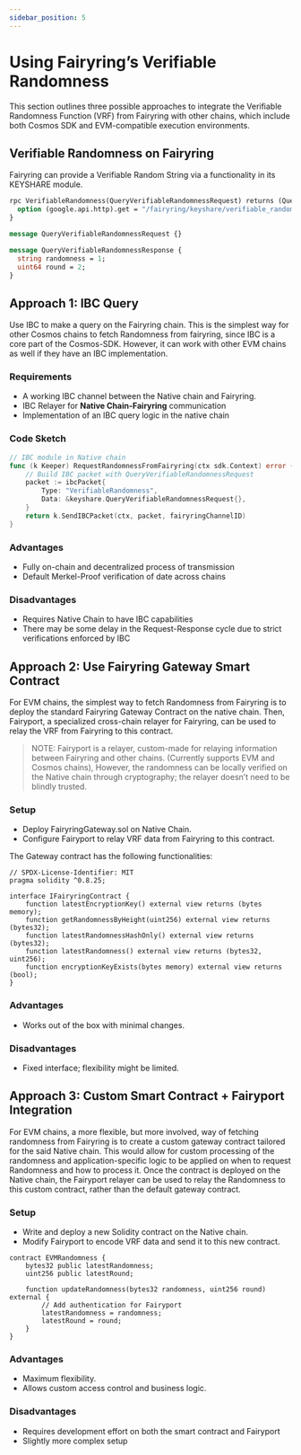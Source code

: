 ```yaml
---
sidebar_position: 5
---
```


# Using Fairyring’s Verifiable Randomness

This section outlines three possible approaches to integrate the Verifiable Randomness Function (VRF) from Fairyring with other chains, which include both Cosmos SDK and EVM-compatible execution environments.

## Verifiable Randomness on Fairyring

Fairyring can provide a Verifiable Random String via a functionality in its KEYSHARE module.

```proto
rpc VerifiableRandomness(QueryVerifiableRandomnessRequest) returns (QueryVerifiableRandomnessResponse) {
  option (google.api.http).get = "/fairyring/keyshare/verifiable_randomness";
}

message QueryVerifiableRandomnessRequest {}

message QueryVerifiableRandomnessResponse {
  string randomness = 1;
  uint64 round = 2;
}
```

## Approach 1: IBC Query

Use IBC to make a query on the Fairyring chain. This is the simplest way for other Cosmos chains to fetch Randomness from fairyring, since IBC is a core part of the Cosmos-SDK. However, it can work with other EVM chains as well if they have an IBC implementation.

### Requirements

- A working IBC channel between the Native chain and Fairyring.
- IBC Relayer for **Native Chain-Fairyring** communication
- Implementation of an IBC query logic in the native chain

### Code Sketch

```go
// IBC module in Native chain
func (k Keeper) RequestRandomnessFromFairyring(ctx sdk.Context) error {
    // Build IBC packet with QueryVerifiableRandomnessRequest
    packet := ibcPacket{
        Type: "VerifiableRandomness",
        Data: &keyshare.QueryVerifiableRandomnessRequest{},
    }
    return k.SendIBCPacket(ctx, packet, fairyringChannelID)
}
```

### Advantages

- Fully on-chain and decentralized process of transmission
- Default Merkel-Proof verification of date across chains

### Disadvantages

- Requires Native Chain to have IBC capabilities
- There may be some delay in the Request-Response cycle due to strict verifications enforced by IBC

## Approach 2: Use Fairyring Gateway Smart Contract

For EVM chains, the simplest way to fetch Randomness from Fairyring is to deploy the standard Fairyring Gateway Contract on the native chain. Then, Fairyport, a specialized cross-chain relayer for Fairyring, can be used to relay the VRF from Fairyring to this contract.

> NOTE: Fairyport is a relayer, custom-made for relaying information between Fairyring and other chains. (Currently supports EVM and Cosmos chains), However, the randomness can be locally verified on the Native chain through cryptography; the relayer doesn’t need to be blindly trusted.

### Setup

- Deploy FairyringGateway.sol on Native Chain.
- Configure Fairyport to relay VRF data from Fairyring to this contract.

The Gateway contract has the following functionalities:

```solidity
// SPDX-License-Identifier: MIT
pragma solidity ^0.8.25;

interface IFairyringContract {
    function latestEncryptionKey() external view returns (bytes memory);
    function getRandomnessByHeight(uint256) external view returns (bytes32);
    function latestRandomnessHashOnly() external view returns (bytes32);
    function latestRandomness() external view returns (bytes32, uint256);
    function encryptionKeyExists(bytes memory) external view returns (bool);
}
```

### Advantages

- Works out of the box with minimal changes.

### Disadvantages

- Fixed interface; flexibility might be limited.

## Approach 3: Custom Smart Contract + Fairyport Integration

For EVM chains, a more flexible, but more involved, way of fetching randomness from Fairyring is to create a custom gateway contract tailored for the said Native chain. This would allow for custom processing of the randomness and application-specific logic to be applied on when to request Randomness and how to process it. Once the contract is deployed on the Native chain, the Fairyport relayer can be used to relay the Randomness to this custom contract, rather than the default gateway contract.

### Setup

- Write and deploy a new Solidity contract on the Native chain.
- Modify Fairyport to encode VRF data and send it to this new contract.

```solidity
contract EVMRandomness {
    bytes32 public latestRandomness;
    uint256 public latestRound;

    function updateRandomness(bytes32 randomness, uint256 round) external {
        // Add authentication for Fairyport
        latestRandomness = randomness;
        latestRound = round;
    }
}
```

### Advantages

- Maximum flexibility.
- Allows custom access control and business logic.


### Disadvantages

- Requires development effort on both the smart contract and Fairyport
- Slightly more complex setup
